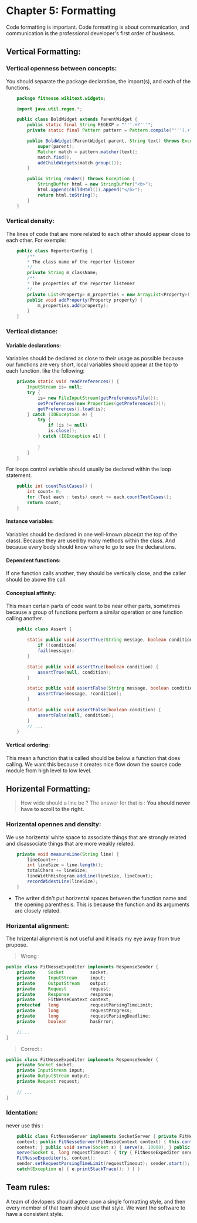 # **Chapter 5: Formatting**
Code formatting is important. Code formatting is about communication, and communication is the professional developer's first order of business.

## Vertical Formatting:
### Vertical openness between concepts:
You should separate the package declaration, the import(s), and each of the functions.
```java
    package fitnesse.wikitext.widgets;

    import java.util.regex.*;

    public class BoldWidget extends ParentWidget {
        public static final String REGEXP = "'''.+?'''";
        private static final Pattern pattern = Pattern.compile("'''(.+?)'''", Pattern.MULTILINE + Pattern.DOTALL );

        public BoldWidget(ParentWidget parent, String text) throws Exception {
            super(parent);
            Matcher match = pattern.matcher(text);
            match.find();
            addChildWidgets(match.group(1));
        }

        public String render() throws Exception {
            StringBuffer html = new StringBuffer("<b>");
            html.append(childHtml()).append("</b>");
            return html.toString();
        }
    }
```

### Vertical density:
The lines of code that are more related to each other should appear close to each other.
For exemple:
```java
    public class ReporterConfig {
        /**
        * The class name of the reporter listener
        */
        private String m_className;
        /**
        * The properties of the reporter listener
        */
        private List<Property> m_properties = new ArrayList<Property>();
        public void addProperty(Property property) {
            m_properties.add(property);
        }
    }
```

### Vertical distance:
#### Variable declarations:
Variables should be declared as close to their usage as possible because our functions are very short, local variables should appear at the top to each function. like the following:
```java
    private static void readPreferences() {
        InputStream is= null;
        try {
            is= new FileInputStream(getPreferencesFile());
            setPreferences(new Properties(getPreferences()));
            getPreferences().load(is);
        } catch (IOException e) {
            try {
                if (is != null)
                is.close();
            } catch (IOException e1) {
                
            }
        }
    }
```
For loops control variable should usually be declared within the loop statement.
```java
    public int countTestCases() {
        int count= 0;
        for (Test each : tests) count += each.countTestCases();
        return count;
    }
```

#### Instance variables:
Variables should be declared in one well-known place(at the top of the class). Because they are used by many methods within the class. And because every body should know where to go to see the declarations.

#### Dependent functions:
If one function calls another, they should be vertically close, and the caller should be above the call.

#### Conceptual affinity:
This mean certain parts of code want to be near other parts, sometimes because a group of functions perform a similar operation or one function calling another.
```java
    public class Assert {

        static public void assertTrue(String message, boolean condition) {
            if (!condition)
            fail(message);
        }

        static public void assertTrue(boolean condition) {
            assertTrue(null, condition);
        }

        static public void assertFalse(String message, boolean condition) {
            assertTrue(message, !condition);
        }

        static public void assertFalse(boolean condition) {
            assertFalse(null, condition);
        } 
        // ...
    }
```
#### Vertical ordering:
This mean a function that is called should be below a function that does calling. We want this because it creates nice flow down the source code module from high level to low level.

## Horizental Formatting:
> How wide should a line be ?
The answer for that is : **You should never have to scroll to the right.**

### Horizental opennes and density:
We use horizental white space to associate things that are strongly related and disassociate things that are more weakly related.
```java
    private void measureLine(String line) {
        lineCount++;
        int lineSize = line.length();
        totalChars += lineSize;
        lineWidthHistogram.addLine(lineSize, lineCount);
        recordWidestLine(lineSize);
    }
```
- The writer didn't put horizental spaces between the function name and the opening parenthesis. This is because the function and its arguments are closely related.

### Horizental alignment:
The hrizental alignment is not useful and it leads my eye away from true prupose.
> Wrong :
```java
public class FitNesseExpediter implements ResponseSender {
    private     Socket          socket;
    private     InputStream     input;
    private     OutputStream    output;
    private     Request         request;
    private     Response        response;
    private     FitNesseContext context;
    protected   long            requestParsingTimeLimit;
    private     long            requestProgress;
    private     long            requestParsingDeadline;
    private     boolean         hasError;

    //...
}
```
> Correct :
```java
public class FitNesseExpediter implements ResponseSender {
    private Socket socket;
    private InputStream input;
    private OutputStream output;
    private Request request;
    
    // ...
}
```

### Identation:
never use this :
```java
    public class FitNesseServer implements SocketServer { private FitNesseContext 
    context; public FitNesseServer(FitNesseContext context) { this.context = 
    context; } public void serve(Socket s) { serve(s, 10000); } public void 
    serve(Socket s, long requestTimeout) { try { FitNesseExpediter sender = new 
    FitNesseExpediter(s, context); 
    sender.setRequestParsingTimeLimit(requestTimeout); sender.start(); } 
    catch(Exception e) { e.printStackTrace(); } } }
```

## Team rules:
A team of devlopers should agtee upon a single formatting style, and then every member of that team should use that style. We want the software to have a consistent style.